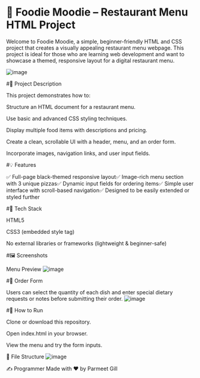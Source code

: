 # 🍕 Foodie Moodie – Restaurant Menu HTML Project

Welcome to Foodie Moodie, a simple, beginner-friendly HTML and CSS project that creates a visually appealing restaurant menu webpage. This project is ideal for those who are learning web development and want to showcase a themed, responsive layout for a digital restaurant menu.

![image](https://github.com/user-attachments/assets/c1bbd715-a882-4f59-9ab2-7fb9cd93320b)

#📌 Project Description

This project demonstrates how to:

Structure an HTML document for a restaurant menu.

Use basic and advanced CSS styling techniques.

Display multiple food items with descriptions and pricing.

Create a clean, scrollable UI with a header, menu, and an order form.

Incorporate images, navigation links, and user input fields.

#💡 Features

✅ Full-page black-themed responsive layout✅ Image-rich menu section with 3 unique pizzas✅ Dynamic input fields for ordering items✅ Simple user interface with scroll-based navigation✅ Designed to be easily extended or styled further

#🧱 Tech Stack

HTML5

CSS3 (embedded style tag)

No external libraries or frameworks (lightweight & beginner-safe)

#🖼️ Screenshots

Menu Preview
![image](https://github.com/user-attachments/assets/1b28e92c-8c08-42c7-bdda-0125bd8a7526)

#🛒 Order Form

Users can select the quantity of each dish and enter special dietary requests or notes before submitting their order.
![image](https://github.com/user-attachments/assets/7aec8f45-54d8-4469-983a-e68736c5ff59)


#🚀 How to Run

Clone or download this repository.

Open index.html in your browser.

View the menu and try the form inputs.

📂 File Structure
![image](https://github.com/user-attachments/assets/9a816647-ae64-4671-8572-8707e2b3d366)

✍️ Programmer
Made with ❤️ by Parmeet Gill
